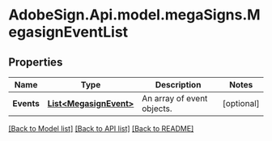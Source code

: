 # AdobeSign.Api.model.megaSigns.MegasignEventList
## Properties

Name | Type | Description | Notes
------------ | ------------- | ------------- | -------------
**Events** | [**List&lt;MegasignEvent&gt;**](MegasignEvent.md) | An array of event objects. | [optional] 

[[Back to Model list]](../README.md#documentation-for-models) [[Back to API list]](../README.md#documentation-for-api-endpoints) [[Back to README]](../README.md)

